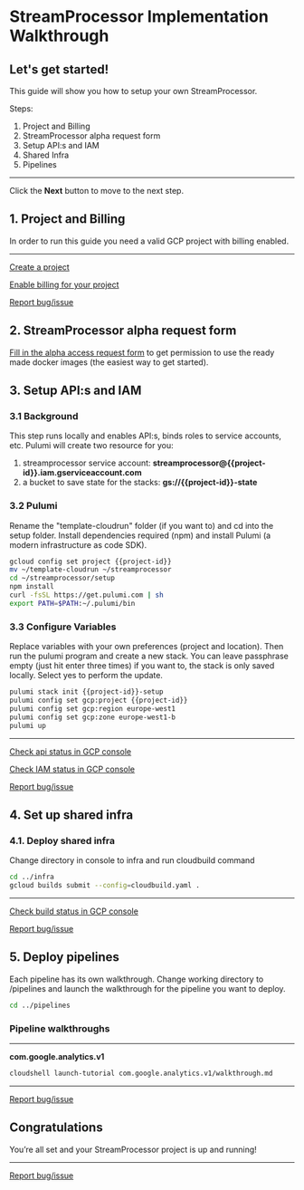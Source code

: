 # StreamProcessor Implementation Walkthrough

<walkthrough-author name="Robert Sahlin" repositoryUrl="" tutorialName="StreamProcessor Implementation Walkthrough"></walkthrough-author>

## Let's get started!
This guide will show you how to setup your own StreamProcessor.

Steps:

1. Project and Billing
2. StreamProcessor alpha request form
3. Setup API:s and IAM
4. Shared Infra
5. Pipelines

---

Click the **Next** button to move to the next step.

<walkthrough-tutorial-duration duration="10"></walkthrough-tutorial-duration>  

## 1. Project and Billing

In order to run this guide you need a valid GCP project with billing enabled.

<walkthrough-project-billing-setup></walkthrough-project-billing-setup>

---
[Create a project](https://cloud.google.com/resource-manager/docs/creating-managing-projects#creating_a_project)

[Enable billing for your project](https://console.cloud.google.com/billing/projects) 

[Report bug/issue](https://github.com/streamprocessor/template-cloudrun/issues)


## 2. StreamProcessor alpha request form

[Fill in the alpha access request form](https://forms.gle/A9Xu3fV5kYs1j3KC7) to get permission to use the ready made docker images (the easiest way to get started).


## 3. Setup API:s and IAM

### 3.1 Background
This step runs locally and enables API:s, binds roles to service accounts, etc. Pulumi will create two resource for you:
1. streamprocessor service account: **streamprocessor@{{project-id}}.iam.gserviceaccount.com**
2. a bucket to save state for the stacks: **gs://{{project-id}}-state**

### 3.2 Pulumi
Rename the "template-cloudrun" folder (if you want to) and cd into the setup folder.
Install dependencies required (npm) and install Pulumi (a modern infrastructure as code SDK).

```bash
gcloud config set project {{project-id}}
mv ~/template-cloudrun ~/streamprocessor
cd ~/streamprocessor/setup
npm install
curl -fsSL https://get.pulumi.com | sh
export PATH=$PATH:~/.pulumi/bin
```

### 3.3 Configure Variables
Replace variables with your own preferences (project and location). Then run the pulumi program and create a new stack. You can leave passphrase empty (just hit enter three times) if you want to, the stack is only saved locally. Select yes to perform the update.

```bash
pulumi stack init {{project-id}}-setup
pulumi config set gcp:project {{project-id}}
pulumi config set gcp:region europe-west1
pulumi config set gcp:zone europe-west1-b
pulumi up
```

---

[Check api status in GCP console](https://console.cloud.google.com/apis/dashboard?project={{project-id}})

[Check IAM status in GCP console](https://console.cloud.google.com/iam-admin/iam?project={{project-id}})

[Report bug/issue](https://github.com/streamprocessor/template-cloudrun/issues)

## 4. Set up shared infra

### 4.1. Deploy shared infra
Change directory in console to infra and run cloudbuild command

```bash
cd ../infra
gcloud builds submit --config=cloudbuild.yaml .
```
---
[Check build status in GCP console](https://console.cloud.google.com/cloud-build/builds?project={{project-id}})

[Report bug/issue](https://github.com/streamprocessor/template-cloudrun/issues)

## 5. Deploy pipelines 
Each pipeline has its own walkthrough. Change working directory to /pipelines and launch the walkthrough for the pipeline you want to deploy.

```bash
cd ../pipelines
```
### Pipeline walkthroughs
---
**com.google.analytics.v1**
```bash
cloudshell launch-tutorial com.google.analytics.v1/walkthrough.md
```

---
[Report bug/issue](https://github.com/streamprocessor/template-cloudrun/issues)

## Congratulations

<walkthrough-conclusion-trophy></walkthrough-conclusion-trophy>

You’re all set and your StreamProcessor project is up and running!

---
[Report bug/issue](https://github.com/streamprocessor/template-cloudrun/issues)